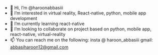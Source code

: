 - 👋 Hi, I’m @haroonabbasiii
- 👀 I’m interested in virtual reality, React-native, python, mobile app development
- 🌱 I’m currently learning react-native
- 💞️ I’m looking to collaborate on project based on python, mobile app, react-native, virtual-reality
- 📫 You can reach me on the following: 
insta @ haroon_abbasiii 
gmail: abbasiharoon12@gmail.com
